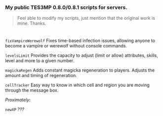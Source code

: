 ### My public TES3MP 0.8.0/0.8.1 scripts for servers.
> Feel able to modify my scripts, just mention that the original work is mine. Thanks.
#

```fixVampireWerewolf``` Fixes time-based infection issues, allowing anyone to become a vampire or werewolf without console commands.

```levelsLimit``` Provides the capacity to adjust (limit or allow) attributes, skills, level and more to a given number.

```magickaRegen``` Adds constant magicka regeneration to players. Adjusts the amount and timing of regeneration.

```cellTracker``` Easy way to know in which cell and region you are moving through the message box.

*Proximately:*

```newXP``` *???*
